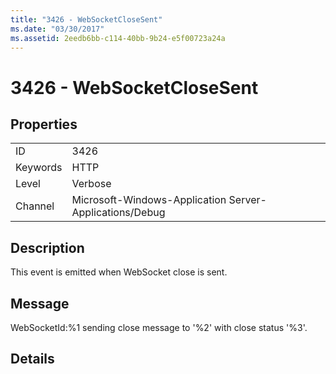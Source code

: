 ```yaml
---
title: "3426 - WebSocketCloseSent"
ms.date: "03/30/2017"
ms.assetid: 2eedb6bb-c114-40bb-9b24-e5f00723a24a
---
```

# 3426 - WebSocketCloseSent
## Properties  
  
|||  
|-|-|  
|ID|3426|  
|Keywords|HTTP|  
|Level|Verbose|  
|Channel|Microsoft-Windows-Application Server-Applications/Debug|  
  
## Description  
 This event is emitted when WebSocket close is sent.  
  
## Message  
 WebSocketId:%1 sending close message to '%2' with close status '%3'.  
  
## Details
